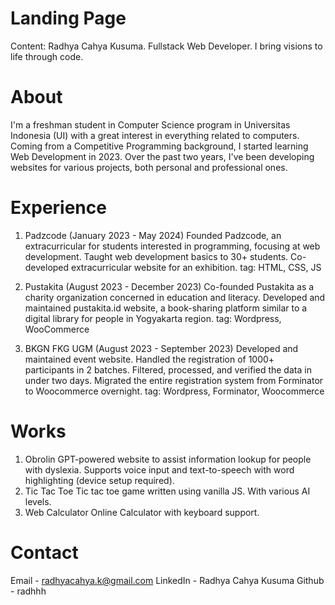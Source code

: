 # Landing Page

Content:
Radhya Cahya Kusuma.
Fullstack Web Developer.
I bring visions to life through code.

# About

I'm a freshman student in Computer Science program in Universitas Indonesia (UI) with a great interest in everything related to computers. Coming from a Competitive Programming background, I started learning Web Development in 2023. Over the past two years, I've been developing websites for various projects, both personal and professional ones.

# Experience

1. Padzcode (January 2023 - May 2024)
   Founded Padzcode, an extracurricular for students interested in programming, focusing at web development. Taught web development basics to 30+ students. Co-developed extracurricular website for an exhibition.
   tag: HTML, CSS, JS

2. Pustakita (August 2023 - December 2023)
   Co-founded Pustakita as a charity organization concerned in education and literacy. Developed and maintained pustakita.id website, a book-sharing platform similar to a digital library for people in Yogyakarta region.
   tag: Wordpress, WooCommerce

3. BKGN FKG UGM (August 2023 - September 2023)
   Developed and maintained event website. Handled the registration of 1000+ participants in 2 batches. Filtered, processed, and verified the data in under two days. Migrated the entire registration system from Forminator to Woocommerce overnight.
   tag: Wordpress, Forminator, Woocommerce

# Works

1. Obrolin
   GPT-powered website to assist information lookup for people with dyslexia. Supports voice input and text-to-speech with word highlighting (device setup required).
2. Tic Tac Toe
   Tic tac toe game written using vanilla JS. With various AI levels.
3. Web Calculator
   Online Calculator with keyboard support.

# Contact

Email - radhyacahya.k@gmail.com
LinkedIn - Radhya Cahya Kusuma
Github - radhhh
